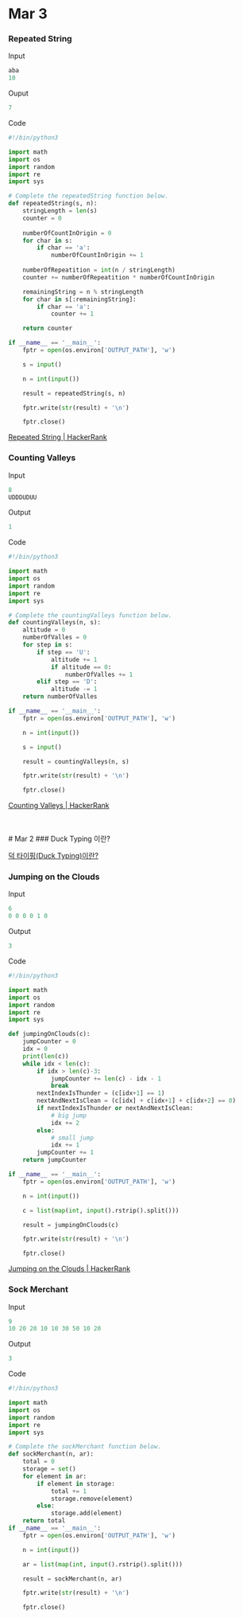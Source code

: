 

# Mar 3
### Repeated String

Input

```python
aba
10
```

Ouput

```python
7
```

Code

```python
#!/bin/python3

import math
import os
import random
import re
import sys

# Complete the repeatedString function below.
def repeatedString(s, n):
    stringLength = len(s)
    counter = 0
    
    numberOfCountInOrigin = 0
    for char in s:
        if char == 'a':
            numberOfCountInOrigin += 1
            
    numberOfRepeatition = int(n / stringLength)
    counter += numberOfRepeatition * numberOfCountInOrigin

    remainingString = n % stringLength
    for char in s[:remainingString]:
        if char == 'a':
            counter += 1

    return counter

if __name__ == '__main__':
    fptr = open(os.environ['OUTPUT_PATH'], 'w')

    s = input()

    n = int(input())

    result = repeatedString(s, n)

    fptr.write(str(result) + '\n')

    fptr.close()
```

[Repeated String | HackerRank](https://www.hackerrank.com/challenges/repeated-string/problem?h_l=interview&playlist_slugs%5B%5D=interview-preparation-kit&playlist_slugs%5B%5D=warmup&h_r=next-challenge&h_v=zen)

### Counting Valleys

Input

```python
8
UDDDUDUU
```

Output

```python
1
```

Code

```python
#!/bin/python3

import math
import os
import random
import re
import sys

# Complete the countingValleys function below.
def countingValleys(n, s):
    altitude = 0
    numberOfValles = 0
    for step in s:
        if step == 'U':
            altitude += 1
            if altitude == 0: 
                numberOfValles += 1
        elif step == 'D':
            altitude -= 1
    return numberOfValles

if __name__ == '__main__':
    fptr = open(os.environ['OUTPUT_PATH'], 'w')

    n = int(input())

    s = input()

    result = countingValleys(n, s)

    fptr.write(str(result) + '\n')

    fptr.close()
```

[Counting Valleys | HackerRank](https://www.hackerrank.com/challenges/counting-valleys/problem?h_l=interview&playlist_slugs%5B%5D=interview-preparation-kit&playlist_slugs%5B%5D=warmup)

<br>
<br>
# Mar 2
### Duck Typing 이란?

[덕 타이핑(Duck Typing)이란?](https://nesoy.github.io/articles/2018-02/Duck-Typing)

### Jumping on the Clouds

Input

```python
6
0 0 0 0 1 0
```

Output

```python
3
```

Code

```python
#!/bin/python3

import math
import os
import random
import re
import sys

def jumpingOnClouds(c):
    jumpCounter = 0
    idx = 0
    print(len(c))
    while idx < len(c):
        if idx > len(c)-3:
            jumpCounter += len(c) - idx - 1
            break
        nextIndexIsThunder = (c[idx+1] == 1)
        nextAndNextIsClean = (c[idx] + c[idx+1] + c[idx+2] == 0)
        if nextIndexIsThunder or nextAndNextIsClean:
            # big jump
            idx += 2
        else:
            # small jump
            idx += 1
        jumpCounter += 1
    return jumpCounter

if __name__ == '__main__':
    fptr = open(os.environ['OUTPUT_PATH'], 'w')

    n = int(input())

    c = list(map(int, input().rstrip().split()))

    result = jumpingOnClouds(c)

    fptr.write(str(result) + '\n')

    fptr.close()
```

[Jumping on the Clouds | HackerRank](https://www.hackerrank.com/challenges/jumping-on-the-clouds/problem?h_l=interview&playlist_slugs%5B%5D=interview-preparation-kit&playlist_slugs%5B%5D=warmup)

### Sock Merchant

Input

```python
9
10 20 20 10 10 30 50 10 20
```

Output

```python
3
```

Code

```python
#!/bin/python3

import math
import os
import random
import re
import sys

# Complete the sockMerchant function below.
def sockMerchant(n, ar):
    total = 0 
    storage = set()
    for element in ar:
        if element in storage:
            total += 1
            storage.remove(element)
        else:
            storage.add(element)
    return total
if __name__ == '__main__':
    fptr = open(os.environ['OUTPUT_PATH'], 'w')

    n = int(input())

    ar = list(map(int, input().rstrip().split()))

    result = sockMerchant(n, ar)

    fptr.write(str(result) + '\n')

    fptr.close()
```

[](https://www.hackerrank.com/challenges/sock-merchant/problem?h_l=interview&playlist_slugs%5B%5D=interview-preparation-kit&playlist_slugs%5B%5D=warmup)